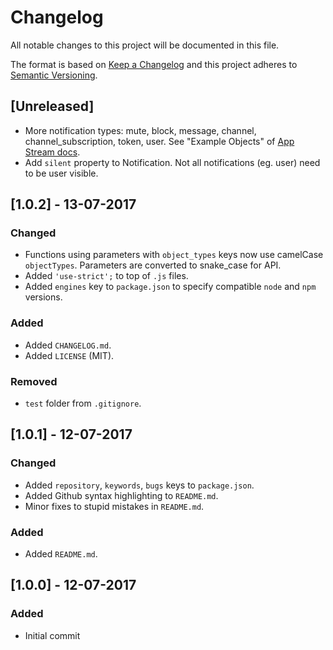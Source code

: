 # Changelog
All notable changes to this project will be documented in this file.

The format is based on [Keep a Changelog](http://keepachangelog.com/en/1.0.0/) and this project adheres to [Semantic Versioning](http://semver.org/spec/v2.0.0.html).


## [Unreleased]
- More notification types: mute, block, message, channel, channel_subscription, token, user. See "Example Objects" of [App Stream docs](https://pnut.io/docs/api/how-to/app-streams).
- Add `silent` property to Notification. Not all notifications (eg. user) need to be user visible.



## [1.0.2] - 13-07-2017
### Changed
- Functions using parameters with `object_types` keys now use camelCase `objectTypes`. Parameters are converted to snake_case for API.
- Added `'use-strict';` to top of `.js` files.
- Added `engines` key to `package.json` to specify compatible `node` and `npm` versions.

### Added
- Added `CHANGELOG.md`.
- Added `LICENSE` (MIT).

### Removed
- `test` folder from `.gitignore`.



## [1.0.1] - 12-07-2017
### Changed
- Added `repository`, `keywords`, `bugs` keys to `package.json`.
- Added Github syntax highlighting to `README.md`.
- Minor fixes to stupid mistakes in `README.md`.

### Added
- Added `README.md`.



## [1.0.0] - 12-07-2017
### Added
- Initial commit

